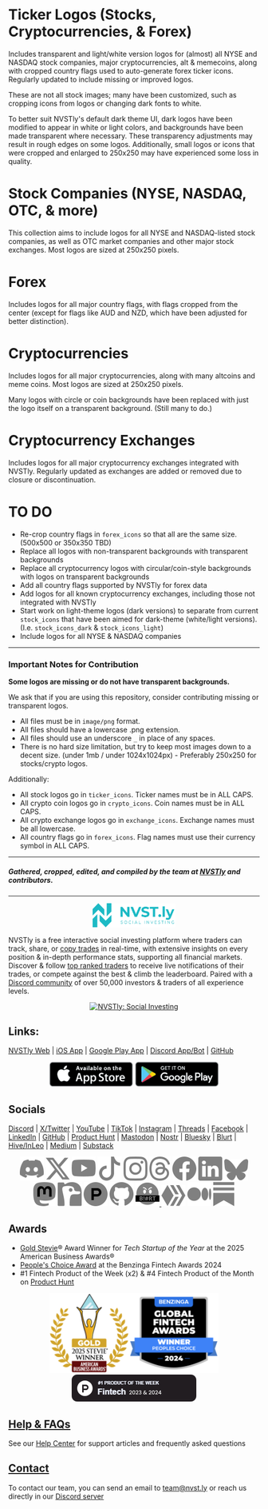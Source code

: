 # Ticker Logos (Stocks, Cryptocurrencies, & Forex)
Includes transparent and light/white version logos for (almost) all NYSE and NASDAQ stock companies, major cryptocurrencies, alt & memecoins, along with cropped country flags used to auto-generate forex ticker icons. Regularly updated to include missing or improved logos.

These are not all stock images; many have been customized, such as cropping icons from logos or changing dark fonts to white.

To better suit NVSTly's default dark theme UI, dark logos have been modified to appear in white or light colors, and backgrounds have been made transparent where necessary. These transparency adjustments may result in rough edges on some logos. Additionally, small logos or icons that were cropped and enlarged to 250x250 may have experienced some loss in quality.

# Stock Companies (NYSE, NASDAQ, OTC, & more)
This collection aims to include logos for all NYSE and NASDAQ-listed stock companies, as well as OTC market companies and other major stock exchanges. Most logos are sized at 250x250 pixels.

# Forex
Includes logos for all major country flags, with flags cropped from the center (except for flags like AUD and NZD, which have been adjusted for better distinction).

# Cryptocurrencies
Includes logos for all major cryptocurrencies, along with many altcoins and meme coins. Most logos are sized at 250x250 pixels.

Many logos with circle or coin backgrounds have been replaced with just the logo itself on a transparent background. (Still many to do.)

# Cryptocurrency Exchanges
Includes logos for all major cryptocurrency exchanges integrated with NVSTly. Regularly updated as exchanges are added or removed due to closure or discontinuation.

# TO DO
- Re-crop country flags in `forex_icons` so that all are the same size. (500x500 or 350x350 TBD)
- Replace all logos with non-transparent backgrounds with transparent backgrounds
- Replace all cryptocurrency logos with circular/coin-style backgrounds with logos on transparent backgrounds
- Add all country flags supported by NVSTly for forex data
- Add logos for all known cryptocurrency exchanges, including those not integrated with NVSTly
- Start work on light-theme logos (dark versions) to separate from current `stock_icons` that have been aimed for dark-theme (white/light versions). (I.e. `stock_icons_dark` & `stock_icons_light`)
- Include logos for all NYSE & NASDAQ companies

---

### Important Notes for Contribution

**Some logos are missing or do not have transparent backgrounds.**

We ask that if you are using this repository, consider contributing missing or transparent logos.

- All files must be in `image/png` format.
- All files should have a lowercase .png extension.
- All files should use an underscore `_` in place of any spaces.
- There is no hard size limitation, but try to keep most images down to a decent size. (under 1mb / under 1024x1024px) - Preferably 250x250 for stocks/crypto logos.

Additionally:

- All stock logos go in `ticker_icons`. Ticker names must be in ALL CAPS.
- All crypto coin logos go in `crypto_icons`. Coin names must be in ALL CAPS.
- All crypto exchange logos go in `exchange_icons`. Exchange names must be all lowercase.
- All country flags go in `forex_icons`. Flag names must use their currency symbol in ALL CAPS.

---

##### Gathered, cropped, edited, and compiled by the team at [NVSTly](https://nvstly.com "A free social trading app.") and contributors.

---

<p align="center" width="100%">
    <a href="https://nvstly.com" target="_blank">
        <img width="33%" src="https://raw.githubusercontent.com/nvstly/.github/refs/heads/master/assets/images/nvstly_banner.png" alt="NVSTly Banner">
    </a>
</p>

NVSTly is a free interactive social investing platform where traders can track, share, or [copy trades](https://nvstly.com/trades) in real-time, with extensive insights on every position & in-depth performance stats, supporting all financial markets. Discover & follow [top ranked traders](https://nvstly.com/ranks) to receive live notifications of their trades, or compete against the best & climb the leaderboard. Paired with a [Discord community](https://nvstly.com/go/discord) of over 50,000 investors & traders of all experience levels.  

<p align="center" width="100%">
    <a href="https://nvstly.com" target="_blank">
        <img width="33%" src="https://raw.githubusercontent.com/nvstly/.github/refs/heads/master/assets/images/nvstly_promo.gif" alt="NVSTly: Social Investing">
    </a>
</p>

## Links:
[NVSTly Web](https://nvstly.com) | [iOS App](https://nvstly.com/go/ios) | [Google Play App](https://nvstly.com/go/android) | [Discord App/Bot](https://nvstly.com/go/bot) | [GitHub](https://github.com/nvstly)

<p align="center">
  <a href="https://nvstly.com/go/ios" target="_blank"><img src="https://raw.githubusercontent.com/nvstly/.github/refs/heads/master/assets/images/app_store.png" alt="Download on the App Store" height="50"></a> <a href="https://nvstly.com/go/android" target="_blank"><img src="https://raw.githubusercontent.com/nvstly/.github/refs/heads/master/assets/images/google_play.png" alt="Get it on Google Play" height="50"></a>
</p>

## Socials
[Discord](https://nvstly.com/discord) | [X/Twitter](https://nvstly.com/go/x) | [YouTube](https://nvstly.com/go/youtube) | [TikTok](https://nvstly.com/go/tiktok) | [Instagram](https://nvstly.com/go/instagram) | [Threads](https://nvstly.com/go/threads) | [Facebook](https://nvstly.com/go/facebook) | [LinkedIn](https://nvstly.com/go/linkedin) | [GitHub](https://nvstly.com/go/github) | [Product Hunt](https://nvstly.com/go/producthunt) | [Mastodon](https://nvstly.com/go/mastodon) | [Nostr](https://nvstly.com/go/nostr) | [Bluesky](https://nvstly.com/go/bsky) | [Blurt](https://nvstly.com/go/blurt) | [Hive/InLeo](https://nvstly.com/go/hive) | [Medium](https://nvstly.com/go/medium) | [Substack](https://nvstly.com/go/substack)

<p align="center">
  <a href="https://nvstly.com/go/discord"><img src="https://raw.githubusercontent.com/nvstly/.github/refs/heads/master/assets/icons/discord.svg" alt="Join NVSTly on Discord"></a> <a href="https://nvstly.com/go/x" target="_blank"><img src="https://raw.githubusercontent.com/nvstly/.github/refs/heads/master/assets/icons/x.svg" alt="Follow NVSTly on X"></a> <a href="https://nvstly.com/go/youtube" target="_blank"><img src="https://raw.githubusercontent.com/nvstly/.github/refs/heads/master/assets/icons/youtube.svg" alt="Subscribe to NVSTly on YouTube"></a> <a href="https://nvstly.com/go/tiktok" target="_blank"><img src="https://raw.githubusercontent.com/nvstly/.github/refs/heads/master/assets/icons/tiktok.svg" alt="Follow NVSTly on TikTok"></a> <a href="https://nvstly.com/go/instagram" target="_blank"><img src="https://raw.githubusercontent.com/nvstly/.github/refs/heads/master/assets/icons/instagram.svg" alt="Follow NVSTly on Instagram"></a> <a href="https://nvstly.com/go/threads" target="_blank"><img src="https://raw.githubusercontent.com/nvstly/.github/refs/heads/master/assets/icons/threads.svg" alt="Follow NVSTly on Threads"></a> <a href="https://nvstly.com/go/facebook" target="_blank"><img src="https://raw.githubusercontent.com/nvstly/.github/refs/heads/master/assets/icons/facebook.svg" alt="Follow NVSTly on Facebook"></a> <a href="https://nvstly.com/go/linkedin" target="_blank"><img src="https://raw.githubusercontent.com/nvstly/.github/refs/heads/master/assets/icons/linkedin.svg" alt="Follow NVSTly on LinkedIn"></a> <a href="https://nvstly.com/go/bsky" target="_blank"><img src="https://raw.githubusercontent.com/nvstly/.github/refs/heads/master/assets/icons/bsky.svg" alt="Follow NVSTly on Bluesky"></a> <a href="https://nvstly.com/go/mastodon" target="_blank"><img src="https://raw.githubusercontent.com/nvstly/.github/refs/heads/master/assets/icons/mastodon.svg" alt="Follow NVSTly on Mastodon"></a> <a href="https://nvstly.com/go/nostr" target="_blank"><img src="https://raw.githubusercontent.com/nvstly/.github/refs/heads/master/assets/icons/nostr.svg" alt="Follow NVSTly on Nostr"></a> <a href="https://nvstly.com/go/producthunt" target="_blank"><img src="https://raw.githubusercontent.com/nvstly/.github/refs/heads/master/assets/icons/producthunt.svg" alt="Follow NVSTly on Product Hunt"></a> <a href="https://nvstly.com/go/github" target="_blank"><img src="https://raw.githubusercontent.com/nvstly/.github/refs/heads/master/assets/icons/github.svg" alt="Check out NVSTly on GitHub"></a> <a href="https://nvstly.com/go/blurt" target="_blank"><img src="https://raw.githubusercontent.com/nvstly/.github/refs/heads/master/assets/icons/blurt.svg" alt="Follow NVSTly on Blurt"> <a href="https://nvstly.com/go/hive" target="_blank"><img src="https://raw.githubusercontent.com/nvstly/.github/refs/heads/master/assets/icons/hive.svg" alt="Follow NVSTly on Hive"></a> <a href="https://nvstly.com/go/medium" target="_blank"><img src="https://raw.githubusercontent.com/nvstly/.github/refs/heads/master/assets/icons/medium.svg" alt="Follow NVSTly on Medium"></a> <a href="https://nvstly.com/go/substack" target="_blank"><img src="https://raw.githubusercontent.com/nvstly/.github/refs/heads/master/assets/icons/substack.svg" alt="Subscribe to NVSTly on Substack"></a>
</p>

## Awards
- [Gold Stevie](https://nvstly.com/shrt/stevieaba)® Award Winner for *Tech Startup of the Year* at the 2025 American Business Awards®
- [People's Choice Award](https://www.benzinga.com/news/events/24/11/42098678/these-are-the-top-fintech-innovators-recognized-at-benzingas-2024-global-fintech-awards) at the Benzinga Fintech Awards 2024  
- #1 Fintech Product of the Week (x2) & #4 Fintech Product of the Month on [Product Hunt](https://www.producthunt.com/products/nvstly-social-investing)

<p align="center">
  <a href="https://nvstly.com/shrt/stevieaba" target="_blank"><img src="https://raw.githubusercontent.com/nvstly/.github/refs/heads/master/assets/images/stevie_badge_small.png" alt="Gold Stevie® Award" height="160"></a><a href="https://nvstly.com/shrt/bnzgaward" target="_blank"><img src="https://raw.githubusercontent.com/nvstly/.github/refs/heads/master/assets/images/benzinga_badge_small.png" alt="People's Choice Award" height="160"></a> <a href="https://nvstly.com/go/producthunt" target="_blank"><img src="https://raw.githubusercontent.com/nvstly/.github/refs/heads/master/assets/images/product_hunt.png" alt="#1 Fintech Product of the Week" height="54"></a>
</p>

## [Help & FAQs](https://help.nvstly.com)
See our [Help Center](https://help.nvstly.com) for support articles and frequently asked questions

## [Contact](https://nvstly.com/contact)
To contact our team, you can send an email to team@nvst.ly or reach us directly in our [Discord server](https://nvstly.com/discord)
